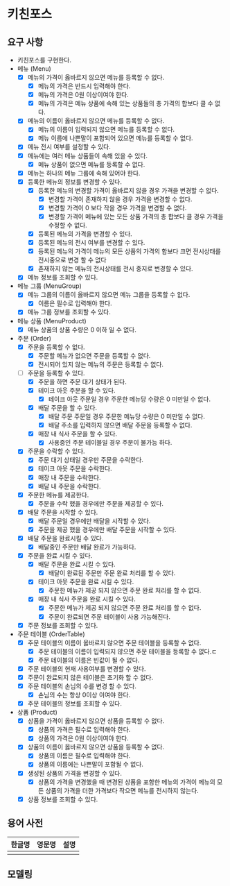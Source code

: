 # 키친포스

## 요구 사항
- 키친포스를 구현한다.
- 메뉴 (Menu)
  - [x] 메뉴의 가격이 옳바르지 않으면 메뉴를 등록할 수 없다.
    - [x] 메뉴의 가격은 반드시 입력해야 한다.
    - [x] 메뉴의 가격은 0원 이상이여야 한다.
    - [x] 메뉴의 가격은 메뉴 상품에 속해 있는 상품들의 총 가격의 합보다 클 수 없다.
  - [x] 메뉴의 이름이 옳바르지 않으면 메뉴를 등록할 수 없다.
    - [x] 메뉴의 이름이 입력되지 않으면 메뉴를 등록할 수 없다. 
    - [x] 메뉴 이름에 나쁜말이 포함되어 있으면 메뉴를 등록할 수 없다.
  - [x] 메뉴 전시 여부를 설정할 수 있다.
  - [x] 메뉴에는 여러 메뉴 상품들이 속해 있을 수 있다.
    - [x] 메뉴 상품이 없으면 메뉴를 등록할 수 없다.
  - [x] 메뉴는 하나의 메뉴 그룹에 속해 있어야 한다.
  - [x] 등록한 메뉴의 정보를 변경할 수 있다.
    - [x] 등록한 메뉴의 변경할 가격이 옳바르지 않을 경우 가격을 변경할 수 없다.
      - [x] 변경할 가격이 존재하지 않을 경우 가격을 변경할 수 없다.
      - [x] 변경할 가격이 0 보다 작을 경우 가격을 변경할 수 없다.
      - [x] 변경할 가격이 메뉴에 있는 모든 상품 가격의 총 합보다 클 경우 가격을 수정할 수 없다.
    - [x] 등록된 메뉴의 가격을 변경할 수 있다.
    - [x] 등록된 메뉴의 전시 여부를 변경할 수 있다.
    - [x] 등록된 메뉴의 가격이 메뉴의 모든 상품의 가격의 합보다 크면 전시상태를 전시중으로 변경 할 수 없다
    - [x] 존재하지 않는 메뉴의 전시상태를 전시 중지로 변경할 수 있다.
  - [x] 메뉴 정보를 조회할 수 있다.
- 메뉴 그룹 (MenuGroup)
  - [x] 메뉴 그룹의 이름이 옳바르지 않으면 메뉴 그룹을 등록할 수 없다.
    - [x] 이름은 필수로 입력해야 한다.
  - [x] 메뉴 그룹 정보를 조회할 수 있다.
- 메뉴 상품 (MenuProduct)
  - [x] 메뉴 상품의 상품 수량은 0 이하 일 수 없다.
- 주문 (Order)
  - [x] 주문을 등록할 수 없다.
    - [x] 주문할 메뉴가 없으면 주문을 등록할 수 없다.
    - [X] 전시되어 있지 않는 메뉴의 주문은 등록할 수 없다.
  - [ ] 주문을 등록할 수 있다.
    - [x] 주문을 하면 주문 대기 상태가 된다.
    - [x] 테이크 아웃 주문을 할 수 있다.
      - [x] 테이크 아웃 주문일 경우 주문한 메뉴당 수량은 0 미만일 수 없다.
    - [x] 배달 주문을 할 수 있다.
      - [x] 배달 주문 주문일 경우 주문한 메뉴당 수량은 0 미만일 수 없다.
      - [x] 배달 주소를 입력하지 않으면 배달 주문을 등록할 수 없다.
    - [x] 매장 내 식사 주문을 할 수 있다.
      - [x] 사용중인 주문 테이블일 경우 주문이 불가능 하다.
  - [x] 주문을 수락할 수 있다.
    - [x] 주문 대기 상태일 경우만 주문을 수락한다.
    - [x] 테이크 아웃 주문을 수락한다.
    - [x] 매장 내 주문을 수락한다.
    - [x] 배달 내 주문을 수락한다.
  - [x] 주문한 메뉴를 제공한다.
    - [x] 주문을 수락 했을 경우에만 주문을 제공할 수 있다.
  - [x] 배달 주문을 시작할 수 있다.
    - [x] 배달 주문일 경우에만 배달을 시작할 수 있다.
    - [x] 주문을 제공 했을 경우에만 배달 주문을 시작할 수 있다.
  - [x] 배달 주문을 완료시킬 수 있다.
    - [x] 배달중인 주문만 배달 완료가 가능하다.
  - [x] 주문을 완료 시킬 수 있다.
    - [x] 배달 주문을 완료 시킬 수 있다.
      - [x] 배달이 완료된 주문만 주문 완료 처리를 할 수 있다. 
    - [x] 테이크 아웃 주문을 완료 시킬 수 있다.
      - [x] 주문한 메뉴가 제공 되지 않으면 주문 완료 처리를 할 수 없다. 
    - [x] 매장 내 식사 주문을 완료 시킬 수 있다.
      - [x] 주문한 메뉴가 제공 되지 않으면 주문 완료 처리를 할 수 없다.
      - [x] 주문이 완료되면 주문 테이블이 사용 가능해진다.
  - [x] 주문 정보를 조회할 수 있다.
- 주문 테이블 (OrderTable)
  - [x] 주문 테이블의 이름이 옳바르지 않으면 주문 테이블을 등록할 수 없다.
    - [x] 주문 테이블의 이름이 입력되지 않으면 주문 테이블을 등록할 수 없다.ㄷ
    - [x] 주문 테이블의 이름은 빈값이 될 수 없다.
  - [x] 주문 테이블의 현재 사용여부를 변경할 수 있다.
  - [x] 주문이 완료되지 않은 테이블은 초기화 할 수 없다.
  - [x] 주문 테이블의 손님의 수를 변경 할 수 있다.
    - [x] 손님의 수는 항상 0이상 이여야 한다.
  - [x] 주문 테이블의 정보를 조회할 수 있다.
- 상품 (Product)
  - [x] 상품을 가격이 옳바르지 않으면 상품을 등록할 수 없다.
    - [x] 상품의 가격은 필수로 입력해야 한다.
    - [x] 상품의 가격은 0원 이상이여야 한다.
  - [x] 상품의 이름이 옳바르지 않으면 상품을 등록할 수 없다.
    - [x] 상품의 이름은 필수로 입력해야 한다.
    - [x] 상품의 이름에는 나쁜말이 포함될 수 없다.
  - [x] 생성된 상품의 가격을 변경할 수 있다.
    - [x] 상품의 가격을 변경했을 때 변경된 상품을 포함한 메뉴의 가격이 메뉴의 모든 상품의 가격을 더한 가격보다 작으면 메뉴를 전시하지 않는다.
  - [x] 상품 정보를 조회할 수 있다.

## 용어 사전

| 한글명 | 영문명 | 설명 |
| --- | --- | --- |
|  |  |  |

## 모델링
